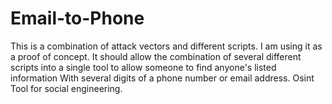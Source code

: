 # Email-to-Phone

This is a combination of attack vectors and different scripts. I am using it as a proof of concept. 
It should allow the combination of several different scripts into a single tool to allow someone to find anyone's listed information
With several digits of a phone number or email address.
Osint Tool for social engineering.
